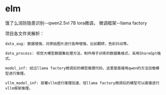# elm
饿了么消防隐患识别--qwen2.5vl 7B lora微调， 微调框架--llama factory

项目各文件夹解析：  
    
    data_aug: 数据增强，对原始图片进行各种增强，比如翻转，色彩抖动等。  

    data_process: 视觉大模型数据集处理方法，制作用于训练的数据集格式，采用ShareGpt格式。  

    model_inf: 经过llama factory微调后的模型推理代码，这里是直接用qwen的方法加载模型进行推理。  

    vllm_model_inf: 部署vllm进行推理加速，径llama factory微调后的模型可以直接进行vllm框架推理。
